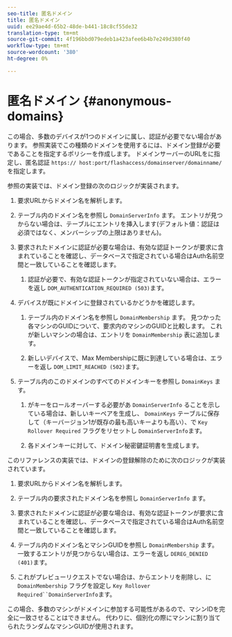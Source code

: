 ```yaml
---
seo-title: 匿名ドメイン
title: 匿名ドメイン
uuid: ee29ae4d-65b2-48de-b441-18c8cf55de32
translation-type: tm+mt
source-git-commit: 4f196bbd079edeb1a423afee6b4b7e249d380f40
workflow-type: tm+mt
source-wordcount: '380'
ht-degree: 0%

---
```



# 匿名ドメイン {#anonymous-domains}

この場合、多数のデバイスが1つのドメインに属し、認証が必要でない場合があります。 参照実装でこの種類のドメインを使用するには、ドメイン登録が必要であることを指定するポリシーを作成します。 ドメインサーバーのURLをに指定し、匿名認証 `https:// host:port/flashaccess/domainserver/domainname/` を指定します。

参照の実装では、ドメイン登録の次のロジックが実装されます。

1. 要求URLからドメイン名を解析します。
1. テーブル内のドメイン名を参照し `DomainServerInfo` ます。 エントリが見つからない場合は、テーブルにエントリを挿入します(デフォルト値：認証は必須ではなく、メンバーシップの上限はありません)。
1. 要求されたドメインに認証が必要な場合は、有効な認証トークンが要求に含まれていることを確認し、データベースで指定されている場合はAuth名前空間と一致していることを確認します。

   1. 認証が必要で、有効な認証トークンが指定されていない場合は、エラーを返し `DOM_AUTHENTICATION_REQUIRED (503)`ます。

1. デバイスが既にドメインに登録されているかどうかを確認します。

   1. テーブル内のドメイン名を参照し `DomainMembership` ます。 見つかった各マシンのGUIDについて、要求内のマシンのGUIDと比較します。 これが新しいマシンの場合は、エントリを `DomainMembership` 表に追加します。

   1. 新しいデバイスで、Max Membershipに既に到達している場合は、エラーを返し `DOM_LIMIT_REACHED (502)`ます。

1. テーブル内のこのドメインのすべてのドメインキーを参照し `DomainKeys` ます。

   1. がキーをロールオーバーする必要があ `DomainServerInfo` ることを示している場合は、新しいキーペアを生成し、 `DomainKeys` テーブルに保存して（キーバージョン1が既存の最も高いキーよりも高い）、で `Key Rollover Required` フラグをリセットし `DomainServerInfo`ます。

   1. 各ドメインキーに対して、ドメイン秘密鍵証明書を生成します。

このリファレンスの実装では、ドメインの登録解除のために次のロジックが実装されています。

1. 要求URLからドメイン名を解析します。
1. テーブル内の要求されたドメイン名を参照し `DomainServerInfo` ます。
1. 要求されたドメインに認証が必要な場合は、有効な認証トークンが要求に含まれていることを確認し、データベースで指定されている場合はAuth名前空間と一致していることを確認します。
1. テーブル内のドメイン名とマシンGUIDを参照し `DomainMembership` ます。 一致するエントリが見つからない場合は、エラーを返し `DEREG_DENIED (401)`ます。

1. これがプレビューリクエストでない場合は、からエントリを削除し、に `DomainMembership` フラグを設定し `Key Rollover Required``DomainServerInfo`ます。

この場合、多数のマシンがドメインに参加する可能性があるので、マシンIDを完全に一致させることはできません。 代わりに、個別化の際にマシンに割り当てられたランダムなマシンGUIDが使用されます。

